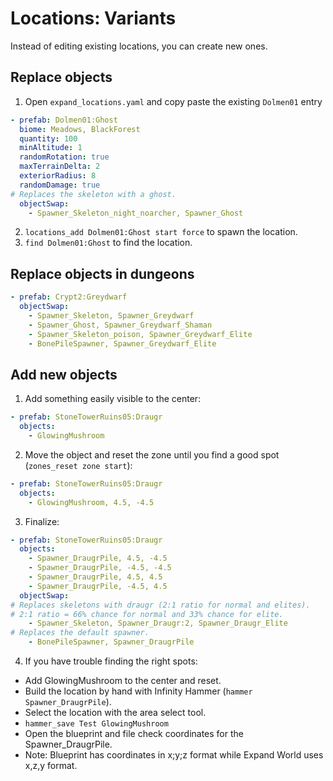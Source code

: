 # Locations: Variants

Instead of editing existing locations, you can create new ones.

## Replace objects

1. Open `expand_locations.yaml` and copy paste the existing `Dolmen01` entry
```yaml
- prefab: Dolmen01:Ghost
  biome: Meadows, BlackForest
  quantity: 100
  minAltitude: 1
  randomRotation: true
  maxTerrainDelta: 2
  exteriorRadius: 8
  randomDamage: true
# Replaces the skeleton with a ghost.
  objectSwap:
    - Spawner_Skeleton_night_noarcher, Spawner_Ghost
```
2. `locations_add Dolmen01:Ghost start force` to spawn the location.
3. `find Dolmen01:Ghost` to find the location.

## Replace objects in dungeons
```yaml
- prefab: Crypt2:Greydwarf
  objectSwap:
    - Spawner_Skeleton, Spawner_Greydwarf
    - Spawner_Ghost, Spawner_Greydwarf_Shaman
    - Spawner_Skeleton_poison, Spawner_Greydwarf_Elite
    - BonePileSpawner, Spawner_Greydwarf_Elite
```

## Add new objects
1. Add something easily visible to the center:
```yaml
- prefab: StoneTowerRuins05:Draugr
  objects:
    - GlowingMushroom
```
2. Move the object and reset the zone until you find a good spot (`zones_reset zone start`):
```yaml
- prefab: StoneTowerRuins05:Draugr
  objects:
    - GlowingMushroom, 4.5, -4.5
```
3. Finalize:
```yaml
- prefab: StoneTowerRuins05:Draugr
  objects:
    - Spawner_DraugrPile, 4.5, -4.5
    - Spawner_DraugrPile, -4.5, -4.5
    - Spawner_DraugrPile, 4.5, 4.5
    - Spawner_DraugrPile, -4.5, 4.5
  objectSwap:
# Replaces skeletons with draugr (2:1 ratio for normal and elites).
# 2:1 ratio = 66% chance for normal and 33% chance for elite.
    - Spawner_Skeleton, Spawner_Draugr:2, Spawner_Draugr_Elite
# Replaces the default spawner.
    - BonePileSpawner, Spawner_DraugrPile
```
4. If you have trouble finding the right spots:
  - Add GlowingMushroom to the center and reset.
  - Build the location by hand with Infinity Hammer (`hammer Spawner_DraugrPile`).
  - Select the location with the area select tool.
  - `hammer_save Test GlowingMushroom`
  - Open the blueprint and file check coordinates for the Spawner_DraugrPile.
  - Note: Blueprint has coordinates in x;y;z format while Expand World uses x,z,y format.